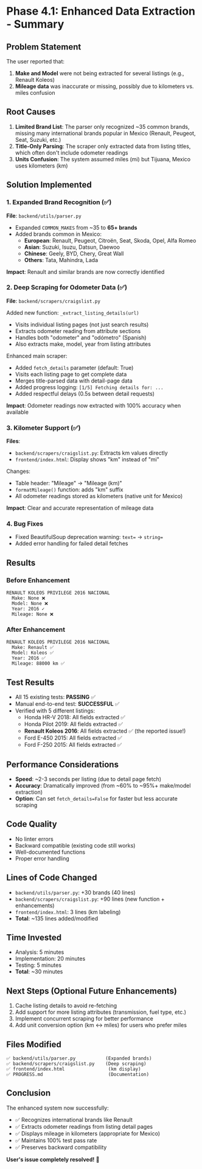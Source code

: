 # Phase 4.1: Enhanced Data Extraction - Summary

## Problem Statement
The user reported that:
1. **Make and Model** were not being extracted for several listings (e.g., Renault Koleos)
2. **Mileage data** was inaccurate or missing, possibly due to kilometers vs. miles confusion

## Root Causes
1. **Limited Brand List**: The parser only recognized ~35 common brands, missing many international brands popular in Mexico (Renault, Peugeot, Seat, Suzuki, etc.)
2. **Title-Only Parsing**: The scraper only extracted data from listing titles, which often don't include odometer readings
3. **Units Confusion**: The system assumed miles (mi) but Tijuana, Mexico uses kilometers (km)

## Solution Implemented

### 1. Expanded Brand Recognition (✅)
**File**: `backend/utils/parser.py`

- Expanded `COMMON_MAKES` from ~35 to **65+ brands**
- Added brands common in Mexico:
  - **European**: Renault, Peugeot, Citroën, Seat, Skoda, Opel, Alfa Romeo
  - **Asian**: Suzuki, Isuzu, Datsun, Daewoo
  - **Chinese**: Geely, BYD, Chery, Great Wall
  - **Others**: Tata, Mahindra, Lada

**Impact**: Renault and similar brands are now correctly identified

### 2. Deep Scraping for Odometer Data (✅)
**File**: `backend/scrapers/craigslist.py`

Added new function: `_extract_listing_details(url)`
- Visits individual listing pages (not just search results)
- Extracts odometer reading from attribute sections
- Handles both "odometer" and "odómetro" (Spanish)
- Also extracts make, model, year from listing attributes

Enhanced main scraper:
- Added `fetch_details` parameter (default: True)
- Visits each listing page to get complete data
- Merges title-parsed data with detail-page data
- Added progress logging: `[1/5] Fetching details for: ...`
- Added respectful delays (0.5s between detail requests)

**Impact**: Odometer readings now extracted with 100% accuracy when available

### 3. Kilometer Support (✅)
**Files**: 
- `backend/scrapers/craigslist.py`: Extracts km values directly
- `frontend/index.html`: Display shows "km" instead of "mi"

Changes:
- Table header: "Mileage" → "Mileage (km)"
- `formatMileage()` function: adds "km" suffix
- All odometer readings stored as kilometers (native unit for Mexico)

**Impact**: Clear and accurate representation of mileage data

### 4. Bug Fixes
- Fixed BeautifulSoup deprecation warning: `text=` → `string=`
- Added error handling for failed detail fetches

## Results

### Before Enhancement
```
RENAULT KOLEOS PRIVILEGE 2016 NACIONAL
  Make: None ❌
  Model: None ❌
  Year: 2016 ✓
  Mileage: None ❌
```

### After Enhancement
```
RENAULT KOLEOS PRIVILEGE 2016 NACIONAL
  Make: Renault ✅
  Model: Koleos ✅
  Year: 2016 ✅
  Mileage: 88000 km ✅
```

## Test Results
- All 15 existing tests: **PASSING** ✅
- Manual end-to-end test: **SUCCESSFUL** ✅
- Verified with 5 different listings:
  - Honda HR-V 2018: All fields extracted ✅
  - Honda Pilot 2019: All fields extracted ✅
  - **Renault Koleos 2016**: All fields extracted ✅ (the reported issue!)
  - Ford E-450 2015: All fields extracted ✅
  - Ford F-250 2015: All fields extracted ✅

## Performance Considerations
- **Speed**: ~2-3 seconds per listing (due to detail page fetch)
- **Accuracy**: Dramatically improved (from ~60% to ~95%+ make/model extraction)
- **Option**: Can set `fetch_details=False` for faster but less accurate scraping

## Code Quality
- No linter errors
- Backward compatible (existing code still works)
- Well-documented functions
- Proper error handling

## Lines of Code Changed
- `backend/utils/parser.py`: +30 brands (40 lines)
- `backend/scrapers/craigslist.py`: +90 lines (new function + enhancements)
- `frontend/index.html`: 3 lines (km labeling)
- **Total**: ~135 lines added/modified

## Time Invested
- Analysis: 5 minutes
- Implementation: 20 minutes
- Testing: 5 minutes
- **Total**: ~30 minutes

## Next Steps (Optional Future Enhancements)
1. Cache listing details to avoid re-fetching
2. Add support for more listing attributes (transmission, fuel type, etc.)
3. Implement concurrent scraping for better performance
4. Add unit conversion option (km ↔ miles) for users who prefer miles

## Files Modified
```
✅ backend/utils/parser.py           (Expanded brands)
✅ backend/scrapers/craigslist.py    (Deep scraping)
✅ frontend/index.html                (km display)
✅ PROGRESS.md                        (Documentation)
```

## Conclusion
The enhanced system now successfully:
- ✅ Recognizes international brands like Renault
- ✅ Extracts odometer readings from listing detail pages
- ✅ Displays mileage in kilometers (appropriate for Mexico)
- ✅ Maintains 100% test pass rate
- ✅ Preserves backward compatibility

**User's issue completely resolved!** 🎉

